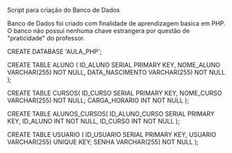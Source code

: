Script para criação do Banco de Dados

Banco de Dados foi criado com finalidade de aprendizagem basica em PHP.
O banco não possui nenhuma chave estrangera por questão de "praticidade" do professor.

CREATE DATABASE 'AULA_PHP';

CREATE TABLE ALUNO (
	ID_ALUNO SERIAL PRIMARY KEY,
	NOME_ALUNO VARCHAR(255) NOT NULL,
	DATA_NASCIMENTO VARCHAR(255) NOT NULL
);

CREATE TABLE CURSOS(
	ID_CURSO SERIAL PRIMARY KEY,
	NOME_CURSO VARCHAR(255) NOT NULL;
	CARGA_HORARIO INT NOT NULL
);

CREATE TABLE ALUNOS_CURSOS(
	ID_ALUNO_CURSO SERIAL PRIMARY KEY,
	ID_ALUNO INT NOT NULL,
	ID_CURSO INT NOT NULL
);

CREATE TABLE USUARIO (
	ID_USUARIO SERIAL PRIMARY KEY,
	USUARIO VARCHAR(255) UNIQUE KEY;
	SENHA VARCHAR(255) NOT NULL
);
